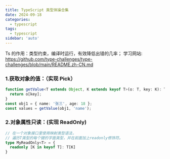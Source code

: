 ```yaml
---
title: TypeScript 类型体操合集
date: 2024-09-18
categories:
  - typescript
tags:
  - typescript
sidebar: 'auto'
---
```


Ts 的作用：类型约束，编译时运行，有效降低出错的几率；
学习网站: https://github.com/type-challenges/type-challenges/blob/main/README.zh-CN.md

### 1.获取对象的值：（实现 Pick）

```typescript
function getValue<T extends Object, K extends keyof T>(o: T, key: K): T[K] {
  return o[key];
}
const obj1 = { name: '张三', age: 18 };
const values = getValue(obj1, 'name');
```

### 2.对象属性只读：(实现 ReadOnly)
```typescript
// 在一个对象接口里使用映射类型语法，
// 遍历T类型的每个键的字面类型，并在前面加上readonly修饰符。
type MyReadOnly<T> = {
  readonly [K in keyof T]: T[K]
}
```
